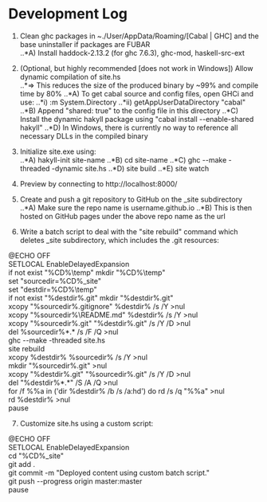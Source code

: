Development Log
=====

1. Clean ghc packages in ~./User/AppData/Roaming/[Cabal | GHC] and the base uninstaller if packages are FUBAR  
..*A) Install haddock-2.13.2 (for ghc 7.6.3), ghc-mod, haskell-src-ext

2. (Optional, but highly recommended [does not work in Windows]) Allow dynamic compilation of site.hs  
..*=> This reduces the size of the produced binary by ~99% and compile time by 80%
..*A) To get cabal source and config files, open GHCi and use:
..*i)  :m System.Directory
..*ii) getAppUserDataDirectory "cabal"
..*B) Append "shared: true" to the config file in this directory
..*C) Install the dynamic hakyll package using "cabal install --enable-shared hakyll"
..*D) In Windows, there is currently no way to reference all necessary DLLs in the compiled binary

3. Initialize site.exe using:  
..*A) hakyll-init site-name
..*B) cd site-name
..*C) ghc --make -threaded -dynamic site.hs
..*D) site build
..*E) site watch
	
4. Preview by connecting to http://localhost:8000/

5. Create and push a git repository to GitHub on the _site subdirectory  
..*A) Make sure the repo name is username.github.io
..*B) This is then hosted on GitHub pages under the above repo name as the url

6. Write a batch script to deal with the "site rebuild" command which deletes _site subdirectory, which includes the .git resources:

@ECHO OFF  
SETLOCAL EnableDelayedExpansion  
if not exist "%CD%\temp" mkdir "%CD%\temp"  
set "sourcedir=%CD%\_site"  
set "destdir=%CD%\temp"  
if not exist "%destdir%\.git" mkdir "%destdir%\.git"  
xcopy "%sourcedir%\.gitignore" %destdir% /s /Y >nul  
xcopy "%sourcedir%\README.md" %destdir% /s /Y >nul  
xcopy "%sourcedir%\.git" "%destdir%\.git" /s /Y /D >nul  
del %sourcedir%\*.* /s /F /Q >nul  
ghc --make -threaded site.hs  
site rebuild  
xcopy %destdir%  %sourcedir% /s /Y >nul  
mkdir "%sourcedir%\.git" >nul  
xcopy "%destdir%\.git" "%sourcedir%\.git" /s /Y /D >nul  
del "%destdir%\*.*" /S /A /Q >nul  
for /f %%a in ('dir %destdir% /b /s /a:hd') do rd /s /q "%%a" >nul  
rd %destdir% >nul  
pause

7. Customize site.hs using a custom script:

@ECHO OFF  
SETLOCAL EnableDelayedExpansion  
cd "%CD%\_site"  
git add .  
git commit -m "Deployed content using custom batch script."  
git push --progress origin master:master  
pause
